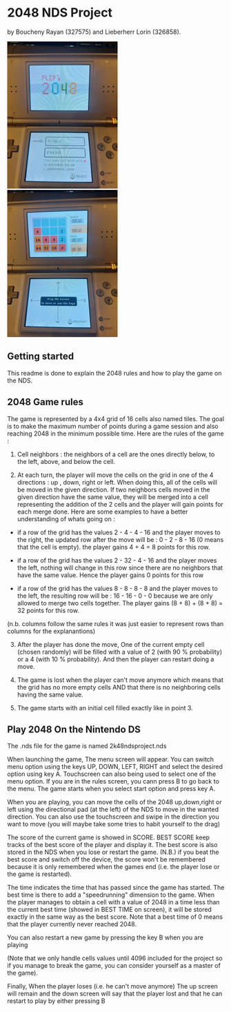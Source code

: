 # 2048 NDS Project 

by Boucheny Rayan (327575) and Lieberherr Lorin (326858).

<p>
  <img src="Image2.jpg" alt="Image 1" style="margin-right: 50px; display: inline-block;">
  <img src="Image3.jpg" alt="Image 3" style="display: inline-block;">
</p>

## Getting started

This readme is done to explain the 2048 rules and how to play the game on the NDS.

## 2048 Game rules

The game is represented by a 4x4 grid of 16 cells also named tiles. The goal is to make the maximum number of points during a game session and also reaching 2048 in the minimum possible time. Here are the rules of the game :

1. Cell neighbors : the neighbors of a cell are the ones directly below, to the left, above, and below the cell.

2. At each turn, the player will move the cells on the grid in one of the 4 directions : up , down, right or left. When doing this, all of the cells will be moved in the given direction. If two neighbors cells moved in the given direction have the same value, they will be merged into a cell representing the addition of the 2 cells and the player will gain points for each merge done. Here are some examples to have a better understanding of whats going on : 

- if a row of the grid has the values 2 - 4 - 4 - 16 and the player moves to the right, the updated row after the move will be : 0 - 2 - 8 - 16 (0 means that the cell is empty). the player gains 4 + 4 = 8 points for this row.

- if a row of the grid has the values 2 - 32 - 4 - 16 and the player moves the left, nothing will change in this row since there are no neighbors that have the same value. Hence the player gains 0 points for this row

- if a row of the grid has the values 8 - 8 - 8 - 8 and the player moves to the left, the resulting row will be : 16 - 16 - 0 - 0 because we are only allowed to merge two cells together. The player gains (8 + 8) + (8 + 8) = 32 points for this row.

(n.b. columns follow the same rules it was just easier to represent rows than columns for the explanantions)

3. After the player has done the move, One of the current empty cell (chosen randomly) will be filled with a value of 2 (with 90 % probability) or a 4 (with 10 % probability). And then the player can restart doing a move.

4. The game is lost when the player can't move anymore which means that the grid has no more empty cells AND that there is no neighboring cells having the same value.

5. The game starts with an initial cell filled exactly like in point 3. 


## Play 2048 On the Nintendo DS

The .nds file for the game is named 2k48ndsproject.nds

When launching the game, The menu screen will appear. You can switch menu option using the keys UP, DOWN, LEFT, RIGHT and select the desired option using key A. Touchscreen can also being used to select one of the menu option. If you are in the rules screen, you cann press B to go back to the menu. The game starts when you select start option and press key A.

When you are playing, you can move the cells of the 2048 up,down,right or left using the directional pad (at the left) of the NDS to move in the wanted direction. You can also use the touchscreen and swipe in the direction you want to move (you will maybe take some tries to habit yourself to the drag)


The score of the current game is showed in SCORE. BEST SCORE keep tracks of the best score of the player and display it. The best score is also stored in the NDS when you lose or restart the game. (N.B.) if you beat the best score and switch off the device, the score won't be remembered because it is only remembered when the games end (i.e. the player lose or the game is restarted).

The time indicates the time that has passed since the game has started. The best time is there to add a "speedrunning" dimension to the game. When the player manages to obtain a cell with a value of 2048 in a time less than the current best time (showed in BEST TIME on screen), it will be stored exactly in the same way as the best score. Note that a best time of 0 means that the player currently never reached 2048.

You can also restart a new game by pressing the key B when you are playing

(Note that we only handle cells values until 4096 included for the project so if you manage to break the game, you can consider yourself as a master of the game).

Finally, When the player loses (i.e. he can't move anymore) The up screen will remain and the down screen will say that the player lost and that he can restart to play by either pressing B